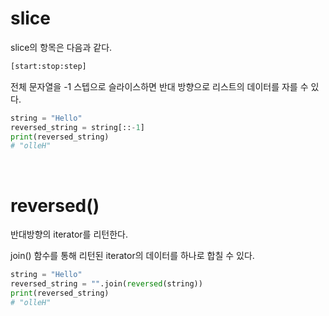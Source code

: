 # slice  
slice의 항목은 다음과 같다.
```html  
[start:stop:step]
```  
전체 문자열을 -1 스텝으로 슬라이스하면 반대 방향으로 리스트의 데이터를 자를 수 있다.
```python  
string = "Hello"
reversed_string = string[::-1]
print(reversed_string)
# "olleH"
```  
<br>  

# reversed()
반대방향의 iterator를 리턴한다.
<br>  

join() 함수를 통해 리턴된 iterator의 데이터를 하나로 합칠 수 있다.
```python  
string = "Hello"
reversed_string = "".join(reversed(string))
print(reversed_string)
# "olleH"
```
